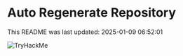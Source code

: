# Auto Regenerate Repository

This README was last updated: 2025-01-09 06:52:01

 ![TryHackMe](https://tryhackme.com/badge/533634)